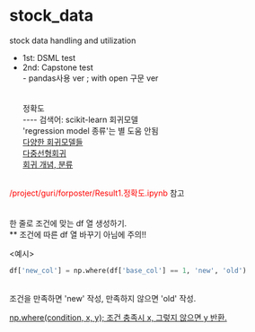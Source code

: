 # stock_data
stock data handling and utilization <br>
- 1st: DSML test <br>
- 2nd: Capstone test <br> - pandas사용 ver ; with open 구문 ver <br>
<br><br>
정확도<br>
---- 검색어: scikit-learn 회귀모델 <br>
            'regression model 종류'는 별 도움 안됨 <br>
[다양한 회귀모델들](https://cleancode-ws.tistory.com/109) <br>
[다중선형회귀](https://hleecaster.com/ml-multiple-linear-regression-example/) <br>
[회귀 개념, 분류](https://bangu4.tistory.com/100) <br>
<br>
<span style = 'color: red'>/project/guri/forposter/Result1.정확도.ipynb</span> 참고 <br>
<br>
<br>
한 줄로 조건에 맞는 df 열 생성하기. <br>
** 조건에 따른 df 열 바꾸기 아님에 주의!! <br>

<예시>
``` python
df['new_col'] = np.where(df['base_col'] == 1, 'new', 'old')
```
<br>
조건을 만족하면 'new' 작성, 만족하지 않으면 'old' 작성. <br>

[np.where(condition, x, y); 조건 충족시 x, 그렇지 않으면 y 반환.](https://www.delftstack.com/ko/howto/python-pandas/how-to-create-dataframe-column-based-on-given-condition-in-pandas/)